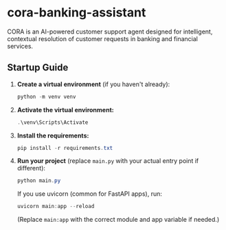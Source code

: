 # cora-banking-assistant
CORA is an AI-powered customer support agent designed for intelligent, contextual resolution of customer requests in banking and financial services.

## Startup Guide

1. **Create a virtual environment** (if you haven't already):
   ```powershell
   python -m venv venv
   ```

2. **Activate the virtual environment:**
   ```powershell
   .\venv\Scripts\Activate
   ```

3. **Install the requirements:**
   ```powershell
   pip install -r requirements.txt
   ```

4. **Run your project** (replace `main.py` with your actual entry point if different):
   ```powershell
   python main.py
   ```

   If you use uvicorn (common for FastAPI apps), run:
   ```powershell
   uvicorn main:app --reload
   ```
   (Replace `main:app` with the correct module and app variable if needed.)
